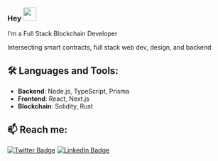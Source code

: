 ### Hey <img src="https://media.giphy.com/media/hvRJCLFzcasrR4ia7z/giphy.gif" width="30px"/>

I'm a Full Stack Blockchain Developer

Intersecting smart contracts, full stack web dev, design, and backend

## 🛠️ Languages and Tools:

- **Backend**: Node.js, TypeScript, Prisma
- **Frontend**: React, Next.js
- **Blockchain**: Solidity, Rust

## 📫 Reach me:

[![Twitter Badge](https://img.shields.io/badge/Twitter-@kartik0x1-1DA1F2?style=for-the-badge&logo=twitter)](https://dub.sh/kartik0x1)
[![LinkedIn Badge](https://img.shields.io/badge/LinkedIn-Kartik%20Doda-0077B5?style=for-the-badge&logo=linkedin)](https://www.linkedin.com/in/kartikd4152g/)
